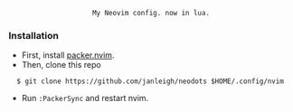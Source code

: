

<div align="center">

   <code>My Neovim config. now in lua.</code>

</div>



### Installation

   * First, install [packer.nvim](https://github.com/wbthomason/packer.nvim).
   * Then, clone this repo 
   ```
     $ git clone https://github.com/janleigh/neodots $HOME/.config/nvim
   ```
   * Run `:PackerSync` and restart nvim.
